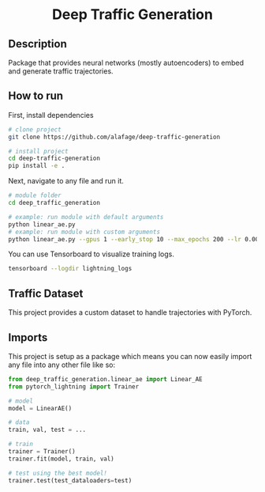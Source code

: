 <div align="center">    
 
# Deep Traffic Generation
<!--
[![Paper](http://img.shields.io/badge/paper-arxiv.1001.2234-B31B1B.svg)](https://www.nature.com/articles/nature14539)
[![Conference](http://img.shields.io/badge/NeurIPS-2019-4b44ce.svg)](https://papers.nips.cc/book/advances-in-neural-information-processing-systems-31-2018)
[![Conference](http://img.shields.io/badge/ICLR-2019-4b44ce.svg)](https://papers.nips.cc/book/advances-in-neural-information-processing-systems-31-2018)
[![Conference](http://img.shields.io/badge/AnyConference-year-4b44ce.svg)](https://papers.nips.cc/book/advances-in-neural-information-processing-systems-31-2018)  

ARXIV   
[![Paper](http://img.shields.io/badge/arxiv-math.co:1480.1111-B31B1B.svg)](https://www.nature.com/articles/nature14539)

![CI testing](https://github.com/PyTorchLightning/deep-learning-project-template/workflows/CI%20testing/badge.svg?branch=master&event=push)
-->

<!--  
Conference   
-->   
</div>
 
## Description   

Package that provides neural networks (mostly autoencoders) to embed and generate traffic trajectories.

## How to run   
First, install dependencies   
```bash
# clone project   
git clone https://github.com/alafage/deep-traffic-generation

# install project   
cd deep-traffic-generation 
pip install -e .
 ```   
 Next, navigate to any file and run it.   
 ```bash
# module folder
cd deep_traffic_generation

# example: run module with default arguments
python linear_ae.py
# example: run module with custom arguments
python linear_ae.py --gpus 1 --early_stop 10 --max_epochs 200 --lr 0.001
```

You can use Tensorboard to visualize training logs.

```bash
tensorboard --logdir lightning_logs
```

## Traffic Dataset

This project provides a custom dataset to handle trajectories with PyTorch.

## Imports
This project is setup as a package which means you can now easily import any file into any other file like so:
```python
from deep_traffic_generation.linear_ae import Linear_AE
from pytorch_lightning import Trainer

# model
model = LinearAE()

# data
train, val, test = ...

# train
trainer = Trainer()
trainer.fit(model, train, val)

# test using the best model!
trainer.test(test_dataloaders=test)
```
<!--
### Citation   
```
@article{Adrien Lafage,
  title={Your Title},
  author={Your team},
  journal={Location},
}
-->